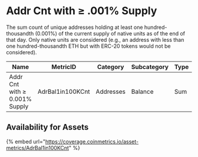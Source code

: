 # Addr Cnt with ≥ .001% Supply

The sum count of unique addresses holding at least one hundred-thousandth (0.001%) of the current supply of native units as of the end of that day. Only native units are considered (e.g., an address with less than one hundred-thousandth ETH but with ERC-20 tokens would not be considered).

| Name                          | MetricID         | Category  | Subcategory | Type | Unit      | Interval |
| ----------------------------- | ---------------- | --------- | ----------- | ---- | --------- | -------- |
| Addr Cnt with ≥ 0.001% Supply | AdrBal1in100KCnt | Addresses | Balance     | Sum  | Addresses | 1 day    |

## Availability for Assets

{% embed url="https://coverage.coinmetrics.io/asset-metrics/AdrBal1in100KCnt" %}
